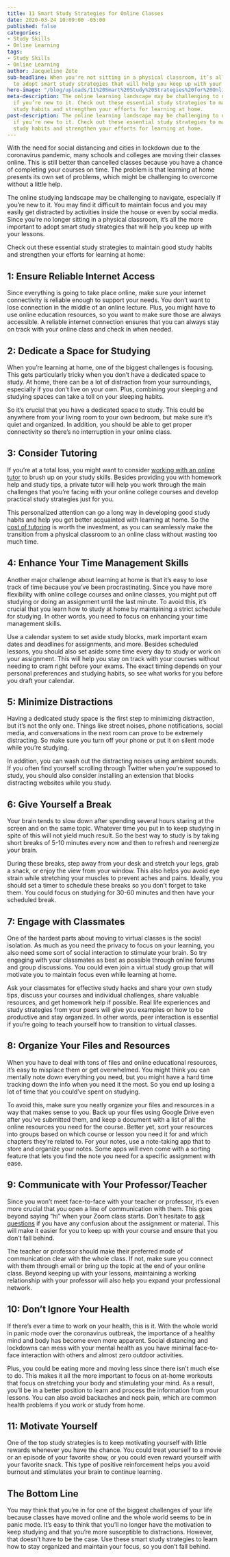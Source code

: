 ```yaml
---
title: 11 Smart Study Strategies for Online Classes
date: 2020-03-24 10:09:00 -05:00
published: false
categories:
- Study Skills
- Online Learning
tags:
- Study Skills
- Online Learning
author: Jacqueline Zote
sub-headline: When you're not sitting in a physical classroom, it’s all the more important
  to adopt smart study strategies that will help you keep up with your goals.
hero-image: "/blog/uploads/11%20Smart%20Study%20Strategies%20for%20Online%20Classes.png"
meta-description: The online learning landscape may be challenging to navigate, especially
  if you’re new to it. Check out these essential study strategies to maintain good
  study habits and strengthen your efforts for learning at home.
post-description: The online learning landscape may be challenging to navigate, especially
  if you’re new to it. Check out these essential study strategies to maintain good
  study habits and strengthen your efforts for learning at home.
---
```


With the need for social distancing and cities in lockdown due to the coronavirus pandemic, many schools and colleges are moving their classes online. This is still better than cancelled classes because you have a chance of completing your courses on time. The problem is that learning at home presents its own set of problems, which might be challenging to overcome without a little help.

The online studying landscape may be challenging to navigate, especially if you’re new to it. You may find it difficult to maintain focus and you may easily get distracted by activities inside the house or even by social media. Since you’re no longer sitting in a physical classroom, it’s all the more important to adopt smart study strategies that will help you keep up with your lessons.

Check out these essential study strategies to maintain good study habits and strengthen your efforts for learning at home:

## 1: Ensure Reliable Internet Access
Since everything is going to take place online, make sure your internet connectivity is reliable enough to support your needs. You don’t want to lose connection in the middle of an online lecture. Plus, you might have to use online education resources, so you want to make sure those are always accessible. A reliable internet connection ensures that you can always stay on track with your online class and check in when needed.

## 2: Dedicate a Space for Studying
When you’re learning at home, one of the biggest challenges is focusing. This gets particularly tricky when you don’t have a dedicated space to study. At home, there can be a lot of distraction from your surroundings, especially if you don’t live on your own. Plus, combining your sleeping and studying spaces can take a toll on your sleeping habits.

So it’s crucial that you have a dedicated space to study. This could be anywhere from your living room to your own bedroom, but make sure it’s quiet and organized. In addition, you should be able to get proper connectivity so there’s no interruption in your online class.

## 3: Consider Tutoring
If you’re at a total loss, you might want to consider [working with an online tutor](https://www.wyzant.com/study_skills_tutors.aspx) to brush up on your study skills. Besides providing you with homework help and study tips, a private tutor will help you work through the main challenges that you’re facing with your online college courses and develop practical study strategies just for you. 

This personalized attention can go a long way in developing good study habits and help you get better acquainted with learning at home. So the [cost of tutoring](https://www.wyzant.com/blog/cost-of-tutoring/) is worth the investment, as you can seamlessly make the transition from a physical classroom to an online class without wasting too much time.

## 4: Enhance Your Time Management Skills
Another major challenge about learning at home is that it’s easy to lose track of time because you’ve been procrastinating. Since you have more flexibility with online college courses and online classes, you might put off studying or doing an assignment until the last minute. To avoid this, it’s crucial that you learn how to study at home by maintaining a strict schedule for studying. In other words, you need to focus on enhancing your time management skills.

Use a calendar system to set aside study blocks, mark important exam dates and deadlines for assignments, and more. Besides scheduled lessons, you should also set aside some time every day to study or work on your assignment. This will help you stay on track with your courses without needing to cram right before your exams. The exact timing depends on your personal preferences and studying habits, so see what works for you before you draft your calendar.

## 5: Minimize Distractions
Having a dedicated study space is the first step to minimizing distraction, but it’s not the only one. Things like street noises, phone notifications, social media, and conversations in the next room can prove to be extremely distracting. So make sure you turn off your phone or put it on silent mode while you’re studying.

In addition, you can wash out the distracting noises using ambient sounds. If you often find yourself scrolling through Twitter when you’re supposed to study, you should also consider installing an extension that blocks distracting websites while you study.

## 6: Give Yourself a Break
Your brain tends to slow down after spending several hours staring at the screen and on the same topic. Whatever time you put in to keep studying in spite of this will not yield much result. So the best way to study is by taking short breaks of 5-10 minutes every now and then to refresh and reenergize your brain. 

During these breaks, step away from your desk and stretch your legs, grab a snack, or enjoy the view from your window. This also helps you avoid eye strain while stretching your muscles to prevent aches and pains. Ideally, you should set a timer to schedule these breaks so you don’t forget to take them. You could focus on studying for 30-60 minutes and then have your scheduled break.

## 7: Engage with Classmates
One of the hardest parts about moving to virtual classes is the social isolation. As much as you need the privacy to focus on your learning, you also need some sort of social interaction to stimulate your brain. So try engaging with your classmates as best as possible through online forums and group discussions. You could even join a virtual study group that will motivate you to maintain focus even while learning at home.

Ask your classmates for effective study hacks and share your own study tips, discuss your courses and individual challenges, share valuable resources, and get homework help if possible. Real life experiences and study strategies from your peers will give you examples on how to be productive and stay organized. In other words, peer interaction is essential if you’re going to teach yourself how to transition to virtual classes.

## 8: Organize Your Files and Resources
When you have to deal with tons of files and online educational resources, it’s easy to misplace them or get overwhelmed. You might think you can mentally note down everything you need, but you might have a hard time tracking down the info when you need it the most. So you end up losing a lot of time that you could’ve spent on studying.

To avoid this, make sure you neatly organize your files and resources in a way that makes sense to you. Back up your files using Google Drive even after you’ve submitted them, and keep a document with a list of all the online resources you need for the course. Better yet, sort your resources into groups based on which course or lesson you need it for and which chapters they’re related to.
For your notes, use a note-taking app that to store and organize your notes. Some apps will even come with a sorting feature that lets you find the note you need for a specific assignment with ease.

## 9: Communicate with Your Professor/Teacher
Since you won’t meet face-to-face with your teacher or professor, it’s even more crucial that you open a line of communication with them. This goes beyond saying “hi” when your Zoom class starts. Don’t hesitate to [ask questions](https://www.wyzant.com/blog/questions-to-ask-tutors/) if you have any confusion about the assignment or material. This will make it easier for you to keep up with your course and ensure that you don’t fall behind.

The teacher or professor should make their preferred mode of communication clear with the whole class. If not, make sure you connect with them through email or bring up the topic at the end of your online class. Beyond keeping up with your lessons, maintaining a working relationship with your professor will also help you expand your professional network.

## 10: Don’t Ignore Your Health
If there’s ever a time to work on your health, this is it. With the whole world in panic mode over the coronavirus outbreak, the importance of a healthy mind and body has become even more apparent. Social distancing and lockdowns can mess with your mental health as you have minimal face-to-face interaction with others and almost zero outdoor activities.

Plus, you could be eating more and moving less since there isn’t much else to do. This makes it all the more important to focus on at-home workouts that focus on stretching your body and stimulating your mind. As a result, you’ll be in a better position to learn and process the information from your lessons. You can also avoid backaches and neck pain, which are common health problems if you work or study from home.

## 11: Motivate Yourself
One of the top study strategies is to keep motivating yourself with little rewards whenever you have the chance. You could treat yourself to a movie or an episode of your favorite show, or you could even reward yourself with your favorite snack. This type of positive reinforcement helps you avoid burnout and stimulates your brain to continue learning.

## The Bottom Line
You may think that you’re in for one of the biggest challenges of your life because classes have moved online and the whole world seems to be in panic mode. It’s easy to think that you’ll no longer have the motivation to keep studying and that you’re more susceptible to distractions. However, that doesn’t have to be the case. Use these smart study strategies to learn how to stay organized and maintain your focus, so you don’t fall behind.
